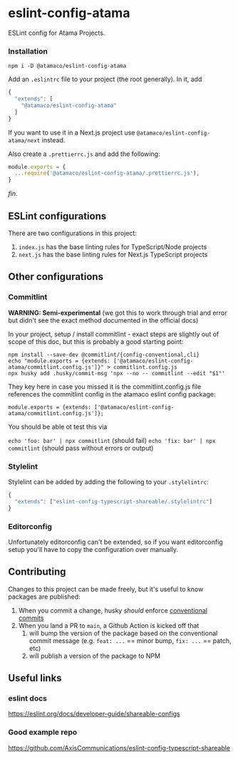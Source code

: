 # eslint-config-atama

ESLint config for Atama Projects.

### Installation

```
npm i -D @atamaco/eslint-config-atama
```

Add an `.eslintrc` file to your project (the root generally). In it, add

```js
{
  "extends": [
    "@atamaco/eslint-config-atama"
  ]
}
```

If you want to use it in a Next.js project use `@atamaco/eslint-config-atama/next` instead.

Also create a `.prettierrc.js` and add the following:

```js
module.exports = {
  ...require('@atamaco/eslint-config-atama/.prettierrc.js'),
}
```

_fin._

## ESLint configurations

There are two configurations in this project:

1. `index.js` has the base linting rules for TypeScript/Node projects
2. `next.js` has the base linting rules for Next.js TypeScript projects

## Other configurations

### Commitlint
**WARNING: Semi-experimental** (we got this to work through trial and error but didn't see the exact method documented in the official docs)

In your project, setup / install commitlint - exact steps are slightly out of scope of this doc, but this is probably a good starting point:

```
npm install --save-dev @commitlint/{config-conventional,cli}
echo "module.exports = {extends: ['@atamaco/eslint-config-atama/commitlint.config.js']}" > commitlint.config.js
npx husky add .husky/commit-msg 'npx --no -- commitlint --edit "$1"'
```

They key here in case you missed it is the commitlint.config.js file references the commitlint config in the atamaco eslint config package:

```
module.exports = {extends: ['@atamaco/eslint-config-atama/commitlint.config.js']};
```

You should be able ot test this via

`echo 'foo: bar' | npx commitlint` (should fail)
`echo 'fix: bar' | npx commitlint` (should pass without errors or output)

### Stylelint

Stylelint can be added by adding the following to your `.stylelintrc`:

```js
{
  "extends": ["eslint-config-typescript-shareable/.stylelintrc"]
}
```

### Editorconfig

Unfortunately editorconfig can't be extended, so if you want editorconfig setup you'll have to copy the configuration over manually.


## Contributing

Changes to this project can be made freely, but it's useful to know packages are published:

1. When you commit a change, husky _should_ enforce [conventional commits](https://www.conventionalcommits.org/en/v1.0.0/)
2. When you land a PR to `main`, a Github Action is kicked off that
    1. will bump the version of the package based on the conventional commit message (e.g. `feat: ...` == minor bump, `fix: ...` == patch, etc)
    2. will publish a version of the package to NPM

## Useful links

### eslint docs
https://eslint.org/docs/developer-guide/shareable-configs

### Good example repo
https://github.com/AxisCommunications/eslint-config-typescript-shareable
